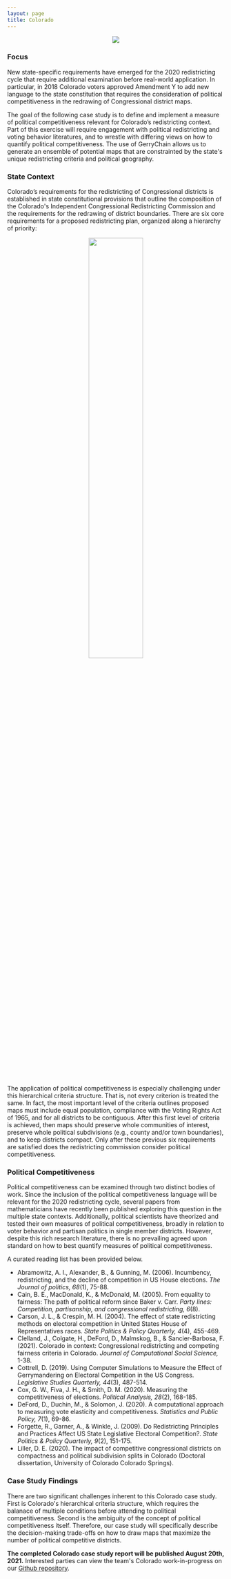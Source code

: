 ```yaml
---
layout: page
title: Colorado
---
```


<center><img src="{{ site.url }}{{ site.baseurl }}/assets/img/co_2012_dualgraph.png"></center>

### Focus

New state-specific requirements have emerged for the 2020 redistricting cycle that require additional examination before real-world application. In particular, in 2018 Colorado voters approved Amendment Y to add new language to the state constitution that requires the consideration of political competitiveness in the redrawing of Congressional district maps.  

The goal of the following case study is to define and implement a measure of political competitiveness relevant for Colorado’s redistricting context. Part of this exercise will require  engagement with political redistricting and voting behavior literatures, and to wrestle with differing views on how to quantify political competitiveness. The use of GerryChain allows us to generate an ensemble of potential maps that are constrainted by the state's unique redistricting criteria and political geography.

### State Context

Colorado’s requirements for the redistricting of Congressional districts is established in state constitutional provisions that outline the composition of the Colorado's Independent Congressional Redistricting Commission and the requirements for the redrawing of district boundaries. There are six core requirements for a proposed redistricting plan, organized along a hierarchy of priority:

<center><img src="{{ site.url }}{{ site.baseurl }}/assets/img/co_criteria.png" width="50%" height="50%"></center>

The application of political competitiveness is especially challenging under this hierarchical criteria structure. That is, not every criterion is treated the same. In fact, the most important level of the criteria outlines proposed maps must include equal population, compliance with the Voting Rights Act of 1965, and for all districts to be contiguous. After this first level of criteria is achieved, then maps should preserve whole communities of interest, preserve whole political subdivisions (e.g., county and/or town boundaries), and to keep districts compact. Only after these previous six requirements are satisfied does the redistricting commission consider political competitiveness.

### Political Competitiveness

Political competitiveness can be examined through two distinct bodies of work. Since the inclusion of the political competitiveness language will be relevant for the 2020 redistricting cycle, several papers from mathematicians have recently been published exploring this question in the multiple state contexts. Additionally, political scientists have theorized and tested their own measures of political competitiveness, broadly in relation to voter behavior and partisan politics in single member districts. However, despite this rich research literature, there is no prevailing agreed upon standard on how to best quantify measures of political competitiveness. 

A curated reading list has been provided below. 

- Abramowitz, A. I., Alexander, B., & Gunning, M. (2006). Incumbency, redistricting, and the decline of competition in US House elections. *The Journal of politics, 68*(1), 75-88.
- Cain, B. E., MacDonald, K., & McDonald, M. (2005). From equality to fairness: The path of political reform since Baker v. Carr. *Party lines: Competition, partisanship, and congressional redistricting, 6*(8).
- Carson, J. L., & Crespin, M. H. (2004). The effect of state redistricting methods on electoral competition in United States House of Representatives races. *State Politics & Policy Quarterly, 4*(4), 455-469.
- Clelland, J., Colgate, H., DeFord, D., Malmskog, B., & Sancier-Barbosa, F. (2021). Colorado in context: Congressional redistricting and competing fairness criteria in Colorado. *Journal of Computational Social Science,* 1-38.
- Cottrell, D. (2019). Using Computer Simulations to Measure the Effect of Gerrymandering on Electoral Competition in the US Congress. *Legislative Studies Quarterly, 44*(3), 487-514.
- Cox, G. W., Fiva, J. H., & Smith, D. M. (2020). Measuring the competitiveness of elections. *Political Analysis, 28*(2), 168-185.
- DeFord, D., Duchin, M., & Solomon, J. (2020). A computational approach to measuring vote elasticity and competitiveness. *Statistics and Public Policy, 7*(1), 69-86.
- Forgette, R., Garner, A., & Winkle, J. (2009). Do Redistricting Principles and Practices Affect US State Legislative Electoral Competition?. *State Politics & Policy Quarterly, 9*(2), 151-175.
- Liller, D. E. (2020). The impact of competitive congressional districts on compactness and political subdivision splits in Colorado (Doctoral dissertation, University of Colorado Colorado Springs). 

### Case Study Findings

There are two significant challenges inherent to this Colorado case study. First is Colorado's hierarchical criteria structure, which requires the balanace of multiple conditions before attending to political competitiveness. Second is the ambiguity of the concept of political competitiveness itself. Therefore, our case study will specifically describe the decision-making trade-offs on how to draw maps that maximize the number of political competitive districts.

<b>The completed Colorado case study report will be published August 20th, 2021.</b> Interested parties can view the team's Colorado work-in-progress on our [Github repository](https://github.com/uwescience/dssg2021-redistricting).

